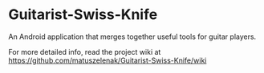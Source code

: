 # Guitarist-Swiss-Knife

An Android application that merges together useful tools for guitar players.

For more detailed info, read the project wiki at https://github.com/matuszelenak/Guitarist-Swiss-Knife/wiki
